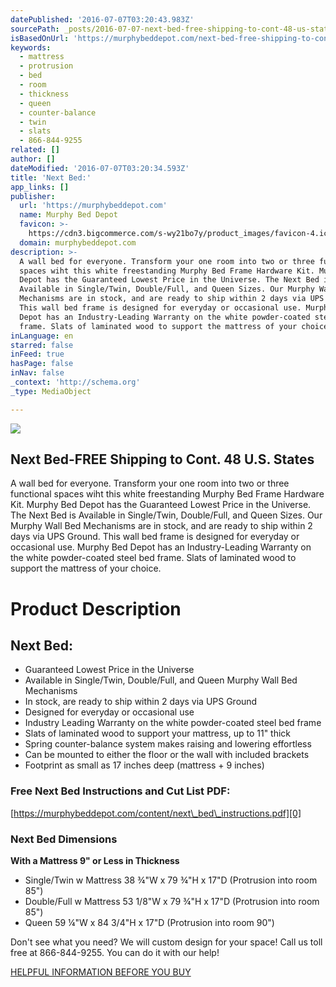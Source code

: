 ```yaml
---
datePublished: '2016-07-07T03:20:43.983Z'
sourcePath: _posts/2016-07-07-next-bed-free-shipping-to-cont-48-us-states.md
isBasedOnUrl: 'https://murphybeddepot.com/next-bed-free-shipping-to-cont-48-u-s-states/'
keywords:
  - mattress
  - protrusion
  - bed
  - room
  - thickness
  - queen
  - counter-balance
  - twin
  - slats
  - 866-844-9255
related: []
author: []
dateModified: '2016-07-07T03:20:34.593Z'
title: 'Next Bed:'
app_links: []
publisher:
  url: 'https://murphybeddepot.com'
  name: Murphy Bed Depot
  favicon: >-
    https://cdn3.bigcommerce.com/s-wy21bo7y/product_images/favicon-4.ico?t=1458584076
  domain: murphybeddepot.com
description: >-
  A wall bed for everyone. Transform your one room into two or three functional
  spaces wiht this white freestanding Murphy Bed Frame Hardware Kit. Murphy Bed
  Depot has the Guaranteed Lowest Price in the Universe. The Next Bed is
  Available in Single/Twin, Double/Full, and Queen Sizes. Our Murphy Wall Bed
  Mechanisms are in stock, and are ready to ship within 2 days via UPS Ground.
  This wall bed frame is designed for everyday or occasional use. Murphy Bed
  Depot has an Industry-Leading Warranty on the white powder-coated steel bed
  frame. Slats of laminated wood to support the mattress of your choice.
inLanguage: en
starred: false
inFeed: true
hasPage: false
inNav: false
_context: 'http://schema.org'
_type: MediaObject

---
```

<article style=""><img src="https://imgflo.herokuapp.com/graph/vahj1ThiexotieMo/78bf83b4d8f194a7f67d5515056b87d2/croprotate.jpg?cropheight=602&amp;cropwidth=590&amp;degrees=0&amp;input=https%3A%2F%2Fcdn3.bigcommerce.com%2Fs-wy21bo7y%2Fproducts%2F89%2Fimages%2F297%2Fnext_bed__60381.1438803208.1280.1280.jpg%3Fc%3D2&amp;x=0&amp;y=40" /><h1>Next Bed-FREE Shipping to Cont. 48 U.S. States</h1><p>A wall bed for everyone. Transform your one room into two or three functional spaces wiht this white freestanding Murphy Bed Frame Hardware Kit. Murphy Bed Depot has the Guaranteed Lowest Price in the Universe. The Next Bed is Available in Single/Twin, Double/Full, and Queen Sizes. Our Murphy Wall Bed Mechanisms are in stock, and are ready to ship within 2 days via UPS Ground. This wall bed frame is designed for everyday or occasional use. Murphy Bed Depot has an Industry-Leading Warranty on the white powder-coated steel bed frame. Slats of laminated wood to support the mattress of your choice.</p></article>

# Product Description

## Next Bed:

* Guaranteed Lowest Price in the Universe
* Available in Single/Twin, Double/Full, and Queen Murphy Wall Bed Mechanisms
* In stock, are ready to ship within 2 days via UPS Ground
* Designed for everyday or occasional use
* Industry Leading Warranty on the white powder-coated steel bed frame
* Slats of laminated wood to support your mattress, up to 11" thick
* Spring counter-balance system makes raising and lowering effortless
* Can be mounted to either the floor or the wall with included brackets
* Footprint as small as 17 inches deep (mattress + 9 inches)

### Free Next Bed Instructions and Cut List PDF:  
[https://murphybeddepot.com/content/next\_bed\_instructions.pdf][0]

### Next Bed Dimensions  
**With a Mattress 9" or Less in Thickness**

* Single/Twin w Mattress 38 ¾"W x 79 ¾"H x 17"D (Protrusion into room 85")
* Double/Full w Mattress 53 1/8"W x 79 ¾"H x 17"D (Protrusion into room 85")
* Queen 59 ¼"W x 84 3/4"H x 17"D (Protrusion into room 90")

Don't see what you need? We will custom design for your space! Call us toll free at 866-844-9255\. You can do it with our help!

[HELPFUL INFORMATION BEFORE YOU BUY][1]

[0]: https://murphybeddepot.com/content/next_bed_instructions.pdf "Free Next Bed Murphy Bed Hardware Kit instrucitons and cut list PDF"
[1]: https://murphybeddepot.com/buyer-info